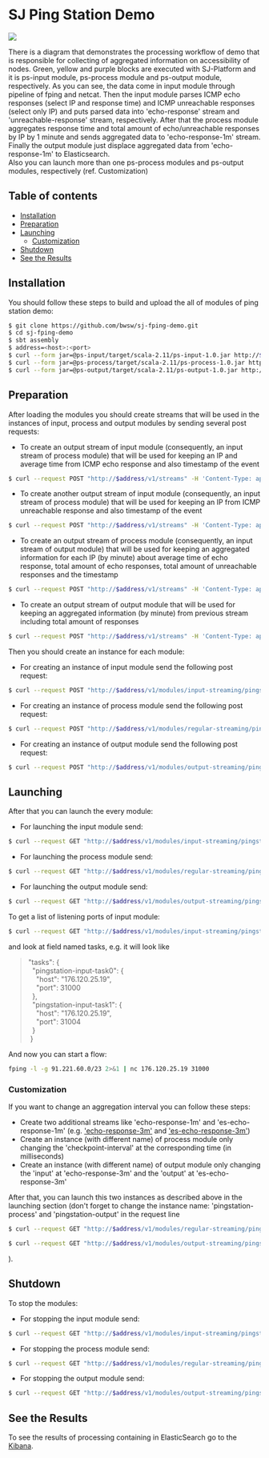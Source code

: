 # SJ Ping Station Demo

![](FPingDemo.png)

There is a diagram that demonstrates the processing workflow of demo
that is responsible for collecting of aggregated information on accessibility of nodes.
Green, yellow and purple blocks are executed with SJ-Platform
and it is ps-input module, ps-process module and ps-output module, respectively.
As you can see, the data come in input module through pipeline of fping and netcat.
Then the input module parses ICMP echo responses (select IP and response time)
and ICMP unreachable responses (select only IP)
and puts parsed data into 'echo-response' stream and 'unreachable-response' stream, respectively.
After that the process module aggregates response time and total amount of echo/unreachable responses by IP by 1 minute
and sends aggregated data to 'echo-response-1m' stream.
Finally the output module just displace aggregated data from 'echo-response-1m' to Elasticsearch.  
Also you can launch more than one ps-process modules and ps-output modules, respectively (ref. Customization)

## Table of contents

- [Installation](#installation)
- [Preparation](#preparation)
- [Launching](#launching)
    * [Customization](#customization)
- [Shutdown](#shutdown)
- [See the Results](#see-the-results)

## Installation

You should follow these steps to build and upload the all of modules of ping station demo:

```bash
$ git clone https://github.com/bwsw/sj-fping-demo.git
$ cd sj-fping-demo
$ sbt assembly
$ address=<host>:<port>
$ curl --form jar=@ps-input/target/scala-2.11/ps-input-1.0.jar http://$address/v1/modules
$ curl --form jar=@ps-process/target/scala-2.11/ps-process-1.0.jar http://$address/v1/modules
$ curl --form jar=@ps-output/target/scala-2.11/ps-output-1.0.jar http://$address/v1/modules
```

## Preparation

After loading the modules you should create streams that will be used in the instances of input, process and output modules by sending several post requests:

- To create an output stream of input module (consequently, an input stream of process module) that will be used for keeping an IP and average time from ICMP echo response and also timestamp of the event
```bash
$ curl --request POST "http://$address/v1/streams" -H 'Content-Type: application/json' --data "@api-json/streams/echo-response.json"
```
- To create another output stream of input module (consequently, an input stream of process module) that will be used for keeping an IP from ICMP unreachable response and also timestamp of the event
```bash
$ curl --request POST "http://$address/v1/streams" -H 'Content-Type: application/json' --data "@api-json/streams/unreachable-response.json"
```
- To create an output stream of process module (consequently, an input stream of output module) that will be used for keeping an aggregated information for each IP (by minute)
about average time of echo response, total amount of echo responses, total amount of unreachable responses and the timestamp
```bash
$ curl --request POST "http://$address/v1/streams" -H 'Content-Type: application/json' --data "@api-json/streams/echo-response-1m.json"
```
- To create an output stream of output module that will be used for keeping an aggregated information (by minute) from previous stream including total amount of responses
```bash
$ curl --request POST "http://$address/v1/streams" -H 'Content-Type: application/json' --data "@api-json/streams/es-echo-response-1m.json"
```

Then you should create an instance for each module:

- For creating an instance of input module send the following post request:
```bash
$ curl --request POST "http://$address/v1/modules/input-streaming/pingstation-input/1.0/instance" -H 'Content-Type: application/json' --data "@api-json/instances/pingstation-input.json"
```
- For creating an instance of process module send the following post request:
```bash
$ curl --request POST "http://$address/v1/modules/regular-streaming/pingstation-process/1.0/instance" -H 'Content-Type: application/json' --data "@api-json/instances/pingstation-process.json"
```
- For creating an instance of output module send the following post request:
```bash
$ curl --request POST "http://$address/v1/modules/output-streaming/pingstation-output/1.0/instance" -H 'Content-Type: application/json' --data "@api-json/instances/pingstation-output.json"
```

## Launching

After that you can launch the every module:

- For launching the input module send:
```bash
$ curl --request GET "http://$address/v1/modules/input-streaming/pingstation-input/1.0/instance/pingstation-input/start"
```
- For launching the process module send:
```bash
$ curl --request GET "http://$address/v1/modules/regular-streaming/pingstation-process/1.0/instance/pingstation-process/start"
```
- For launching the output module send:
```bash
$ curl --request GET "http://$address/v1/modules/output-streaming/pingstation-output/1.0/instance/pingstation-output/start"
```

To get a list of listening ports of input module:
```bash
$ curl --request GET "http://$address/v1/modules/input-streaming/pingstation-input/1.0/instance/pingstation-input"
```
and look at field named tasks, e.g. it will look like
> "tasks": {   
> &nbsp;&nbsp;"pingstation-input-task0": {   
> &nbsp;&nbsp;&nbsp;&nbsp;"host": "176.120.25.19",  
> &nbsp;&nbsp;&nbsp;&nbsp;"port": 31000   
> &nbsp;&nbsp;},   
> &nbsp;&nbsp;"pingstation-input-task1": {   
> &nbsp;&nbsp;&nbsp;&nbsp;"host": "176.120.25.19",   
> &nbsp;&nbsp;&nbsp;&nbsp;"port": 31004   
> &nbsp;&nbsp;}   
> &nbsp;}   

And now you can start a flow:
```bash
fping -l -g 91.221.60.0/23 2>&1 | nc 176.120.25.19 31000
```

### Customization

If you want to change an aggregation interval you can follow these steps:

- Create two additional streams like 'echo-response-1m' and 'es-echo-response-1m'
(e.g. ['echo-response-3m'](api-json/streams/echo-response-3m.json) and
['es-echo-response-3m'](api-json/streams/es-echo-response-3m.json))
- Create an instance (with different name) of process module only changing the 'checkpoint-interval' at the corresponding time (in milliseconds)
- Create an instance (with different name) of output module only changing the 'input' at 'echo-response-3m' and the 'output' at 'es-echo-response-3m'

After that, you can launch this two instances as described above in the launching section
(don't forget to change the instance name: 'pingstation-process' and 'pingstation-output' in the request line
```bash
$ curl --request GET "http://$address/v1/modules/regular-streaming/pingstation-process/1.0/instance/<new instance name>/start"
```
```bash
$ curl --request GET "http://$address/v1/modules/output-streaming/pingstation-output/1.0/instance/<new instance name>/start"
```
).

## Shutdown

To stop the modules:

- For stopping the input module send:
```bash
$ curl --request GET "http://$address/v1/modules/input-streaming/pingstation-input/1.0/instance/pingstation-input/stop"
```
- For stopping the process module send:
```bash
$ curl --request GET "http://$address/v1/modules/regular-streaming/pingstation-process/1.0/instance/pingstation-process/stop"
```
- For stopping the output module send:
```bash
$ curl --request GET "http://$address/v1/modules/output-streaming/pingstation-output/1.0/instance/pingstation-output/start"
```

## See the Results

To see the results of processing containing in ElasticSearch go to the [Kibana](http://176.120.25.19/).
